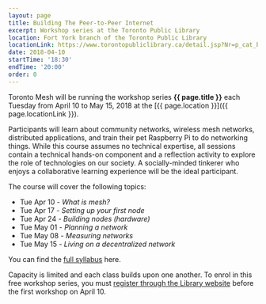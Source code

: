 ```yaml
---
layout: page
title: Building The Peer-to-Peer Internet
excerpt: Workshop series at the Toronto Public Library
location: Fort York branch of the Toronto Public Library
locationLink: https://www.torontopubliclibrary.ca/detail.jsp?Nr=p_cat_branch_name:Fort%20York
date: 2018-04-10
startTime: '18:30'
endTime: '20:00'
order: 0
---
```


Toronto Mesh will be running the workshop series **{{ page.title }}** each Tuesday from April 10 to May 15, 2018 at the [{{ page.location }}]({{ page.locationLink }}).

Participants will learn about community networks, wireless mesh networks, distributed applications, and train their pet Raspberry Pi to do networking things. While this course assumes no technical expertise, all sessions contain a technical hands-on component and a reflection activity to explore the role of technologies on our society. A socially-minded tinkerer who enjoys a collaborative learning experience will be the ideal participant.

The course will cover the following topics:

* Tue Apr 10 - *What is mesh?*
* Tue Apr 17 - *Setting up your first node*
* Tue Apr 24 - *Building nodes (hardware)*
* Tue May 01 - *Planning a network*
* Tue May 08 - *Measuring networks*
* Tue May 15 - *Living on a decentralized network*

You can find the [full syllabus](https://github.com/tomeshnet/tpl-workshop) here.

Capacity is limited and each class builds upon one another. To enrol in this free workshop series, you must [register through the Library website](https://www.torontopubliclibrary.ca/detail.jsp?Entt=RDMEVT23011&R=EVT23011) before the first workshop on April 10.
